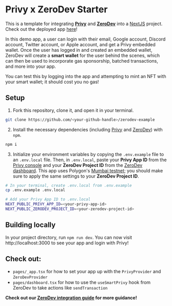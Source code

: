 # Privy x ZeroDev Starter

This is a template for integrating [**Privy**](https://www.privy.io/) and [**ZeroDev**](https://zerodev.app/) into a [NextJS](https://nextjs.org/) project. Check out the deployed app [here](https://create-next-app.privy.io/)!

In this demo app, a user can login with their email, Google account, Discord account, Twitter account, or Apple account, and get a Privy embedded wallet. Once the user has logged in and created an embedded wallet, ZeroDev will create a **smart wallet** for the user behind the scenes, which can then be used to incorporate gas sponsorship, batched transactions, and more into your app. 

You can test this by logging into the app and attempting to mint an NFT with your smart wallet; it should cost you no gas!

## Setup

1. Fork this repository, clone it, and open it in your terminal.
```sh
git clone https://github.com/<your-github-handle>/zerodev-example
```

2. Install the necessary dependencies (including [Privy](https://www.npmjs.com/package/@privy-io/react-auth) and [ZeroDev](https://www.npmjs.com/package/@zerodevapp/privy)) with `npm`.
```sh
npm i 
```

3. Initialize your environment variables by copying the `.env.example` file to an `.env.local` file. Then, in `.env.local`, paste your **Privy App ID** from the [Privy console](https://console.privy.io) and your **ZeroDev Project ID** from the [ZeroDev dashboard](https://dashboard.zerodev.app/). This app uses Polygon's [Mumbai testnet](https://www.alchemy.com/overviews/mumbai-testnet); you should make sure to apply the same settings to your **ZeroDev Project ID**. 

```sh
# In your terminal, create .env.local from .env.example
cp .env.example .env.local

# Add your Privy App ID to .env.local
NEXT_PUBLIC_PRIVY_APP_ID=<your-privy-app-id>
NEXT_PUBLIC_ZERODEV_PROJECT_ID=<your-zerodev-project-id>
```

## Building locally

In your project directory, run `npm run dev`. You can now visit http://localhost:3000 to see your app and login with Privy!


## Check out:
- `pages/_app.tsx` for how to set your app up with the `PrivyProvider` and `ZeroDevProvider`
- `pages/dashboard.tsx` for how to use the `useSmartPrivy` hook from ZeroDev to take actions like `sendTransaction`

**Check out our [ZeroDev integration guide](https://docs.privy.io/) for more guidance!**
